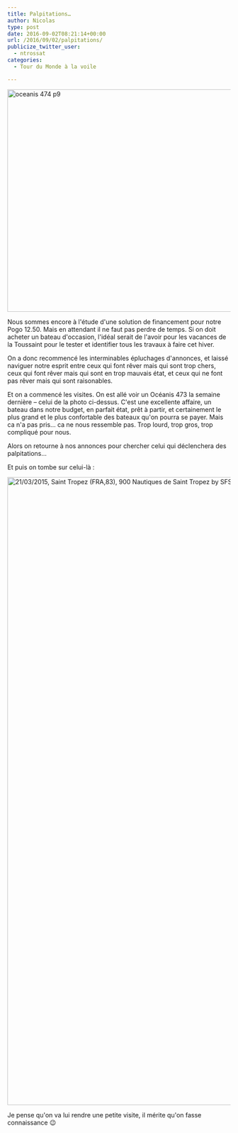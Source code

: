 ```yaml
---
title: Palpitations…
author: Nicolas
type: post
date: 2016-09-02T08:21:14+00:00
url: /2016/09/02/palpitations/
publicize_twitter_user:
  - ntrossat
categories:
  - Tour du Monde à la voile

---
```

<img class="alignnone size-full wp-image-438" src="http://boutikcircus.dev/wp-content/uploads/2016/09/oceanis-474-p9.jpg" alt="oceanis 474 p9" width="671" height="502" srcset="http://boutikcircus.dev/wp-content/uploads/2016/09/oceanis-474-p9.jpg 671w, http://boutikcircus.dev/wp-content/uploads/2016/09/oceanis-474-p9-300x224.jpg 300w" sizes="(max-width: 671px) 100vw, 671px" />

Nous sommes encore à l'étude d'une solution de financement pour notre Pogo 12.50. Mais en attendant il ne faut pas perdre de temps. Si on doit acheter un bateau d'occasion, l'idéal serait de l'avoir pour les vacances de la Toussaint pour le tester et identifier tous les travaux à faire cet hiver.

On a donc recommencé les interminables épluchages d'annonces, et laissé naviguer notre esprit entre ceux qui font rêver mais qui sont trop chers, ceux qui font rêver mais qui sont en trop mauvais état, et ceux qui ne font pas rêver mais qui sont raisonables.

Et on a commencé les visites. On est allé voir un Océanis 473 la semaine dernière &#8211; celui de la photo ci-dessus. C'est une excellente affaire, un bateau dans notre budget, en parfait état, prêt à partir, et certainement le plus grand et le plus confortable des bateaux qu'on pourra se payer. Mais ca n'a pas pris... ca ne nous ressemble pas. Trop lourd, trop gros, trop compliqué pour nous.

Alors on retourne à nos annonces pour chercher celui qui déclenchera des palpitations...

Et puis on tombe sur celui-là :

<img class="alignnone size-full wp-image-454" src="http://boutikcircus.dev/wp-content/uploads/2016/09/900n15d2_0759.jpg" alt="21/03/2015, Saint Tropez (FRA,83), 900 Nautiques de Saint Tropez by SFS, Start" width="2126" height="1417" srcset="http://boutikcircus.dev/wp-content/uploads/2016/09/900n15d2_0759.jpg 2126w, http://boutikcircus.dev/wp-content/uploads/2016/09/900n15d2_0759-300x200.jpg 300w, http://boutikcircus.dev/wp-content/uploads/2016/09/900n15d2_0759-768x512.jpg 768w, http://boutikcircus.dev/wp-content/uploads/2016/09/900n15d2_0759-1024x683.jpg 1024w" sizes="(max-width: 767px) 89vw, (max-width: 1000px) 54vw, (max-width: 1071px) 543px, 580px" />

Je pense qu'on va lui rendre une petite visite, il mérite qu'on fasse connaissance 😉